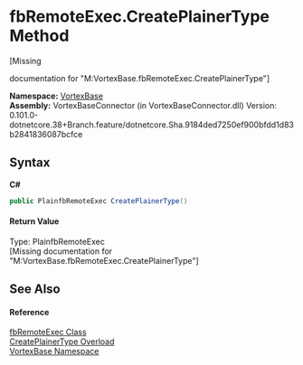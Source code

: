 # fbRemoteExec.CreatePlainerType Method 
 

\[Missing <summary> documentation for "M:VortexBase.fbRemoteExec.CreatePlainerType"\]

**Namespace:**&nbsp;<a href="N_VortexBase.md">VortexBase</a><br />**Assembly:**&nbsp;VortexBaseConnector (in VortexBaseConnector.dll) Version: 0.101.0-dotnetcore.38+Branch.feature/dotnetcore.Sha.9184ded7250ef900bfdd1d83b2841836087bcfce

## Syntax

**C#**<br />
``` C#
public PlainfbRemoteExec CreatePlainerType()
```


#### Return Value
Type: PlainfbRemoteExec<br />\[Missing <returns> documentation for "M:VortexBase.fbRemoteExec.CreatePlainerType"\]

## See Also


#### Reference
<a href="T_VortexBase_fbRemoteExec.md">fbRemoteExec Class</a><br /><a href="Overload_VortexBase_fbRemoteExec_CreatePlainerType.md">CreatePlainerType Overload</a><br /><a href="N_VortexBase.md">VortexBase Namespace</a><br />